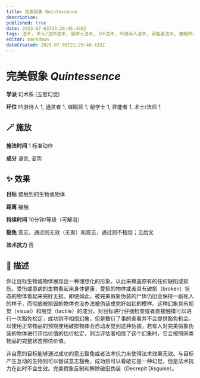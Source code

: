 ```yaml
---
title: 完美假象 Quintessence
description: 
published: true
date: 2023-07-03T23:26:45.438Z
tags: 法术, 术士/法师法术, 秘学士法术, 1环法术, 吟游诗人法术, 异能者法术, 催眠师法术, 通灵者法术, 幻术系, 五官幻觉
editor: markdown
dateCreated: 2023-07-03T21:25:40.433Z
---
```


# **完美假象** *Quintessence*

**学派** 幻术系 (五官幻觉) 

**环位** 吟游诗人 1, 通灵者 1, 催眠师 1, 秘学士 1, 异能者 1, 术士/法师 1

## 🪄 施放

**施法时间** 1 标准动作

**成分** 语言, 姿势

## ✨ 效果 

**目标** 接触到的生物或物体 

**距离** 接触  

**持续时间** 10分钟/等级（可解消） 

**豁免** 意志，通过则无效（无害）和意志，通过则不相信；见后文

**法术抗力** 否

## 📖 描述

你让目标生物或物体展现出一种理想化的形象，以此来掩盖原有的任何缺陷或损伤。受伤或患病的生物看起来身体健康，受损的物体或者具有破损（broken）状态的物体看起来完好无损。即便如此，被完美假象伪装的尸体仍旧会保持一副死人的样子，而彻底被损毁的物体也没办法被伪装成完好如初的模样。这种幻象具有视觉（visual）和触觉（tactile）的成分。对目标进行仔细检查或者直接触摸可以进行一次豁免检定，成功则不相信幻象，但是敷衍了事的查看并不会提供豁免机会。以使用正常物品的预期使用破损物体会自动发觉到这种伪装。若有人对完美假象伪装的物体进行评估价值的估价检定，则当评估者相信了这个幻象时，它会按照同类物品的完整状态预估价值。

非自愿的目标能够通过成功的意志豁免或者法术抗力来使得法术效果无效。与目标产生互动的生物则可以尝试意志豁免，成功则可以看破它是一种幻觉，但是法术抗力在此时不会生效。完美假象反制和解除破旧伪装（Decrepit Disguise）。
    